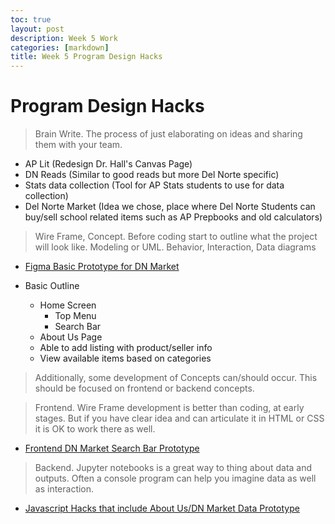 ```yaml
---
toc: true
layout: post
description: Week 5 Work
categories: [markdown]
title: Week 5 Program Design Hacks
---
```

# Program Design Hacks 

> Brain Write. The process of just elaborating on ideas and sharing them with your team.

- AP Lit (Redesign Dr. Hall's Canvas Page)
- DN Reads (Similar to good reads but more Del Norte specific)
- Stats data collection (Tool for AP Stats students to use for data collection)
- Del Norte Market (Idea we chose, place where Del Norte Students can buy/sell school related items such as AP Prepbooks and old calculators)

> Wire Frame, Concept. Before coding start to outline what the project will look like.
Modeling or UML. Behavior, Interaction, Data diagrams

- [Figma Basic Prototype for DN Market](https://www.figma.com/file/CS0iwE7Gt6u95D7o1kync0/women-in-stem?node-id=0%3A1)

- Basic Outline
    - Home Screen
        - Top Menu
        - Search Bar
    - About Us Page
    - Able to add listing with product/seller info
    - View available items based on categories 

> Additionally, some development of Concepts can/should occur. This should be focused on frontend or backend concepts.

> Frontend. Wire Frame development is better than coding, at early stages. But if you have clear idea and can articulate it in HTML or CSS it is OK to work there as well.

- [Frontend DN Market Search Bar Prototype](https://mann223.github.io/fastpages/frontend/opt1)

> Backend. Jupyter notebooks is a great way to thing about data and outputs. Often a console program can help you imagine data as well as interaction.

- [Javascript Hacks that include About Us/DN Market Data Prototype](https://mann223.github.io/fastpages/markdown/2022/09/25/week5Hacks.html)